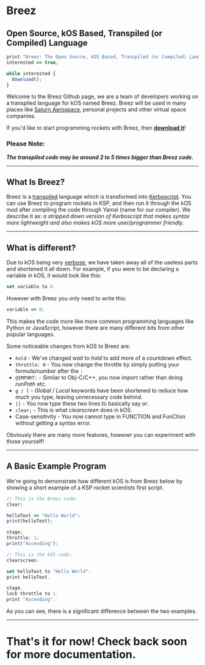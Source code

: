 # Breez 

## Open Source, kOS Based, Transpiled (or Compiled) Language

```js
print "Breez: The Open Source, kOS Based, Transpiled (or Compiled) Language. For Kerbal Space Nerds";
interested => true;

while interested {
  download();
}
```

Welcome to the Breez Github page, we are a team of developers working on a transpiled language for kOS named Breez. 
Breez will be used in many places like [Saturn Aerospace](https://www.youtube.com/c/SaturnAerospaceKSP), personal projects and other virtual space companies.

If you'd like to start programming rockets with Breez, then [**download it**](https://github.com/KSP-Breez/Breez/releases/latest)!

### Please Note: 
***The transpiled code may be around 2 to 5 times bigger than Breez code.***

***
## What Is Breez?

Breez is a [transpiled](https://medium.com/madfish-solutions/what-is-a-transpiler-47beac592848) language which is transformed into [Kerboscript](http://ksp-kos.github.io/KOS_DOC).
You can use Breez to program rockets in KSP, and then run it through the kOS mod after compiling the code through Yamal (name for our compiler).
 We describe it as: *a stripped down version of Kerboscript that makes syntax more lightweight and also makes kOS more user/programmer friendly.*

***
## What is different?
Due to kOS being very [verbose](https://www.bing.com/search?q=verbose+meaning&cvid=7604b27f4fa7431c90ec9d1e17405cb4&pglt=171&FORM=ANNTA1&PC=U531), we have taken away all of the
useless parts and shortened it all down. 
For example, if you were to be declaring a variable in kOS, it would look like this:

```swift
set variable to 0.
```

However with Breez you only need to write this:

```js
variable => 0;
```

This makes the code more like more common programming languages like Python or JavaScript, however there are many different bits from other popular languages.

Some noticeable changes from kOS to Breez are: 
* `hold` - We've changed *wait* to *hold* to add more of a countdown effect.
* `throttle: 0` - You now change the throttle by simply putting your formula/number after the `:`
* `@IMPORT:` - Similar to Obj-C/C++, you now *import* rather than doing *runPath* etc.
* `g / l` - *Global / Local* keywords have been shortened to reduce how much you type, leaving unnecessary code behind.
* `||` - You now type these two lines to basically say *or*.
* `clear;` - This is what *clearscreen* does in kOS.
* Case-sensitivity - You now cannot type in FUNCTION and FunCtion without getting a syntax error.

Obviously there are many more features, however you can experiment with those yourself! 

***
## A Basic Example Program

We're going to demonstrate how different kOS is from Breez below by showing a short example of a KSP rocket scientists first script.

```js
// This is the Breez code:
clear;

helloText => "Hello World";
print(helloText);

stage;
throttle: 1;
print("Ascending");
```
```swift
// This is the kOS code:
clearscreen.

set helloText to "Hello World".
print helloText.

stage.
lock throttle to 1.
print "Ascending".
```

As you can see, there is a significant difference between the two examples.

***
# That's it for now! Check back soon for more documentation.
